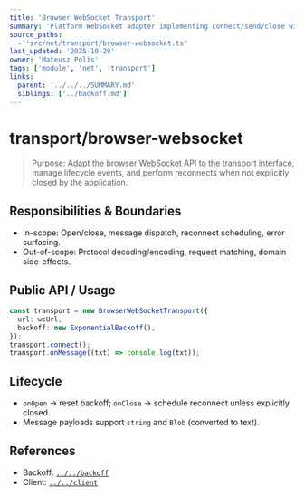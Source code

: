 ```yaml
---
title: 'Browser WebSocket Transport'
summary: 'Platform WebSocket adapter implementing connect/send/close with lifecycle events and auto-reconnect using backoff.'
source_paths:
  - 'src/net/transport/browser-websocket.ts'
last_updated: '2025-10-29'
owner: 'Mateusz Polis'
tags: ['module', 'net', 'transport']
links:
  parent: '../../../SUMMARY.md'
  siblings: ['../backoff.md']
---
```


# transport/browser-websocket

> Purpose: Adapt the browser WebSocket API to the transport interface, manage lifecycle events, and perform reconnects when not explicitly closed by the application.

## Responsibilities & Boundaries

- In-scope: Open/close, message dispatch, reconnect scheduling, error surfacing.
- Out-of-scope: Protocol decoding/encoding, request matching, domain side-effects.

## Public API / Usage

```ts
const transport = new BrowserWebSocketTransport({
  url: wsUrl,
  backoff: new ExponentialBackoff(),
});
transport.connect();
transport.onMessage((txt) => console.log(txt));
```

## Lifecycle

- `onOpen` → reset backoff; `onClose` → schedule reconnect unless explicitly closed.
- Message payloads support `string` and `Blob` (converted to text).

## References

- Backoff: [`../../backoff`](../../backoff.md)
- Client: [`../../client`](../../client.md)
